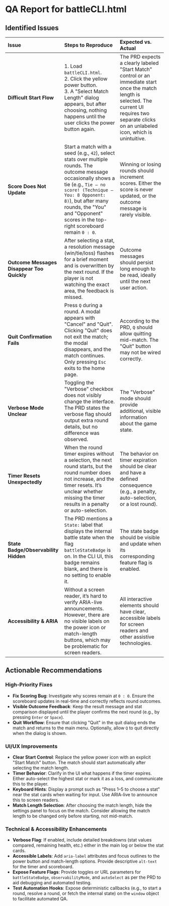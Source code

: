 # QA Report for battleCLI.html

## Identified Issues

| Issue | Steps to Reproduce | Expected vs. Actual |
| :--- | :--- | :--- |
| **Difficult Start Flow** | 1. Load `battleCLI.html`. <br> 2. Click the yellow power button. <br> 3. A "Select Match Length" dialog appears, but after choosing, nothing happens until the user clicks the power button again. | The PRD expects a clearly labeled "Start Match" control or an immediate start once the match length is selected. The current UI requires two separate clicks on an unlabeled icon, which is unintuitive. |
| **Score Does Not Update** | Start a match with a seed (e.g., `42`), select stats over multiple rounds. The outcome message occasionally shows a tie (e.g., `Tie – no score! (Technique – You: 8 Opponent: 8)`), but after many rounds, the "You" and "Opponent" scores in the top-right scoreboard remain `0 : 0`. | Winning or losing rounds should increment scores. Either the score is never updated, or the outcome message is rarely visible. |
| **Outcome Messages Disappear Too Quickly** | After selecting a stat, a resolution message (win/tie/loss) flashes for a brief moment and is overwritten by the next round. If the player is not watching the exact area, the feedback is missed. | Outcome messages should persist long enough to be read, ideally until the next user action. |
| **Quit Confirmation Fails** | Press `Q` during a round. A modal appears with "Cancel" and "Quit". Clicking "Quit" does not exit the match; the modal disappears, and the match continues. Only pressing `Esc` exits to the home page. | According to the PRD, `Q` should allow quitting mid-match. The "Quit" button may not be wired correctly. |
| **Verbose Mode Unclear** | Toggling the "Verbose" checkbox does not visibly change the interface. The PRD states the verbose flag should output extra round details, but no difference was observed. | The "Verbose" mode should provide additional, visible information about the game state. |
| **Timer Resets Unexpectedly** | When the round timer expires without a selection, the next round starts, but the round number does not increase, and the timer resets. It’s unclear whether missing the timer results in a penalty or auto-selection. | The behavior on timer expiration should be clear and have a defined consequence (e.g., a penalty, auto-selection, or a lost round). |
| **State Badge/Observability Hidden** | The PRD mentions a `State:` label that displays the internal battle state when the flag `battleStateBadge` is on. In the CLI UI, this badge remains blank, and there is no setting to enable it. | The state badge should be visible and update when its corresponding feature flag is enabled. |
| **Accessibility & ARIA** | Without a screen reader, it’s hard to verify ARIA-live announcements. However, there are no visible labels on the power icon or match-length buttons, which may be problematic for screen readers. | All interactive elements should have clear, accessible labels for screen readers and other assistive technologies. |

## Actionable Recommendations

### High-Priority Fixes
*   **Fix Scoring Bug**: Investigate why scores remain at `0 : 0`. Ensure the scoreboard updates in real-time and correctly reflects round outcomes.
*   **Visible Outcome Feedback**: Keep the result message and stat comparison displayed until the player confirms the next round (e.g., by pressing `Enter` or `Space`).
*   **Quit Workflow**: Ensure that clicking "Quit" in the quit dialog ends the match and returns to the main menu. Optionally, allow `Q` to quit directly when the dialog is shown.

### UI/UX Improvements
*   **Clear Start Control**: Replace the yellow power icon with an explicit "Start Match" button. The match should start automatically after selecting the match length.
*   **Timer Behavior**: Clarify in the UI what happens if the timer expires. Either auto-select the highest stat or mark it as a loss, and communicate this to the player.
*   **Keyboard Hints**: Display a prompt such as "Press 1–5 to choose a stat" near the stat cards when waiting for input. Use ARIA-live to announce this to screen readers.
*   **Match Length Selection**: After choosing the match length, hide the settings panel to focus on the match. Consider allowing the match length to be changed only before starting, not mid-match.

### Technical & Accessibility Enhancements
*   **Verbose Flag**: If enabled, include detailed breakdowns (stat values compared, remaining health, etc.) either in the main log or below the stat cards.
*   **Accessible Labels**: Add `aria-label` attributes and focus outlines to the power button and match-length options. Provide descriptive `alt-text` for the timer and scoreboard.
*   **Expose Feature Flags**: Provide toggles or URL parameters for `battleStateBadge`, `observabilityMode`, and `autoSelect` as per the PRD to aid debugging and automated testing.
*   **Test Automation Hooks**: Expose deterministic callbacks (e.g., to start a round, resolve a round, or fetch the internal state) on the `window` object to facilitate automated QA.